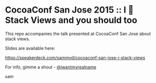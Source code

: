 # CocoaConf San Jose 2015 :: I 💜 Stack Views and you should too

This repo accompanies the talk presented at CocoaConf San Jose about stack views.

Slides are available here:

https://speakerdeck.com/sammyd/cocoaconf-san-jose-i-stack-views

For info, gimme a shout - [@iwantmyrealname](https://twitter.com/iwantmyrealname)

sam
